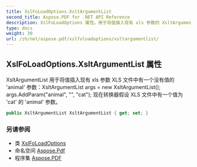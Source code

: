 ```yaml
---
title: XslFoLoadOptions.XsltArgumentList
second_title: Aspose.PDF for .NET API Reference
description: XslFoLoadOptions 属性。用于将值插入现有 xls 参数的 XsltArgumentList XLS 文件中有一个没有值的 animal 参数 XsltArgumentList args new XsltArgumentList args.AddParamanimal cat 现在转换器假设 XLS 文件中有一个值为 cat 的 animal 参数
type: docs
weight: 30
url: /zh/net/aspose.pdf/xslfoloadoptions/xsltargumentlist/
---
```

## XslFoLoadOptions.XsltArgumentList 属性

XsltArgumentList 用于将值插入现有 xls 参数 XLS 文件中有一个没有值的 'animal' 参数：XsltArgumentList args = new XsltArgumentList(); args.AddParam("animal", "", "cat"); 现在转换器假设 XLS 文件中有一个值为 'cat' 的 'animal' 参数。

```csharp
public XsltArgumentList XsltArgumentList { get; set; }
```

### 另请参阅

* 类 [XslFoLoadOptions](../)
* 命名空间 [Aspose.Pdf](../../../aspose.pdf/)
* 程序集 [Aspose.PDF](../../../)